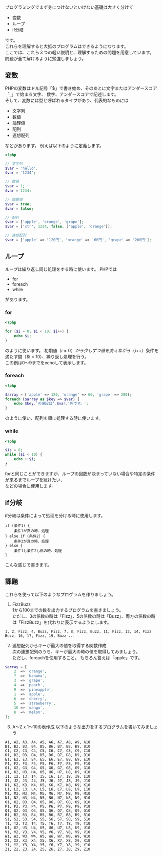 プログラミングでまず身につけないといけない基礎は大きく分けて

* 変数
* ループ
* if分岐

です。  
これらを理解すると大抵のプログラムはできるようになります。  
ここでは、これら３つの軽い説明と、理解するための問題を用意しています。  
問題が全て解けるように勉強しましょう。

## 変数

PHPの変数はドル記号「$」で書き始め、そのあとに文字またはアンダースコア「\_」で始まる文字、 数字、アンダースコアで記述します。  
そして、変数には型と呼ばれるタイプがあり、代表的なものには

* 文字列
* 数値
* 論理値
* 配列
* 連想配列

などがあります。
例えば以下のように定義します。

```php
<?php

// 文字列
$var = 'hello';
$var = '1234';

// 数値
$var = 1;
$var = 1234;

// 論理値
$var = true;
$var = false;

// 配列
$var = ['apple', 'orange', 'grape'];
$var = ['str', 1234, false, ['apple', 'orange']];

// 連想配列
$var = ['apple' => '120円', 'orange' => '60円', 'grape' => '200円'];

```

## ループ

ループは繰り返し同じ処理をする時に使います。
PHPでは

* for
* foreach
* while

があります。

### for

```php
<?php

for ($i = 0; $i < 10; $i++) {
	echo $i;
}

```

のように使います。
初期値（$i = 0）から少しずつ値を変えながら（$i++）条件を満たす間（$i < 10）、繰り返し処理を行う。  
この例は0〜9までをechoして表示します。

### foreach

```php
<?php

$array = ['apple' => 120, 'orange' => 60, 'grape' => 200];
foreach ($array as $key => $var) {
	echo $key.'の値段は'.$var.'円です。';
}

```

のように使い、配列を順に処理する時に使います。

### while

```php
<?php

$is = 0;
while ($i < 10) {
	echo ++$i;
}

```

forと同じことができますが、ループの回数が決まっていない場合や特定の条件が来るまでループを続けたい、  
などの場合に使用します。

## if分岐

if分岐は条件によって処理を分ける時に使用します。

```
if (条件1) {
	条件1が真の時、処理
} else if (条件2) {
	条件2が真の時、処理
} else {
	条件1も条件2も偽の時、処理
}
```

こんな感じで書きます。

## 課題

これらを使って以下のようなプログラムを作りましょう。

1. FizzBuzz  
1から100までの数を出力するプログラムを書きましょう。  
ただし、3の倍数の時は「Fizz」、5の倍数の時は「Buzz」、両方の倍数の時は「FizzBuzz」を代わりに表示するようにします。

```
1, 2, Fizz, 4, Buzz, Fizz, 7, 8, Fizz, Buzz, 11, Fizz, 13, 14, Fizz Buzz, 16, 17, Fizz, 19, Buzz ...
```

2. 連想配列からキーが最大の値を取得する関数作成  
次の連想配列のうち、キーが最大の時の値を取得してみましょう。  
ただし、foreachを使用すること。
もちろん答えは「apple」です。

```php
$array = [
	2  => 'orange',
	7  => 'banana',
	3  => 'grape',
	4  => 'peach',
	9  => 'pineapple',
	1  => 'apple',
	6  => 'cherry',
	5  => 'strawberry',
	10 => 'mango',
	8  => 'melon',
];
```

3. A〜Z x 1〜10の表作成
以下のような出力をするプログラムを書いてみましょう

```
A1, A2, A3, A4, A5, A6, A7, A8, A9, A10
B1, B2, B3, B4, B5, B6, B7, B8, B9, B10
C1, C2, C3, C4, C5, C6, C7, C8, C9, C10
D1, D2, D3, D4, D5, D6, D7, D8, D9, D10
E1, E2, E3, E4, E5, E6, E7, E8, E9, E10
F1, F2, F3, F4, F5, F6, F7, F8, F9, F10
G1, G2, G3, G4, G5, G6, G7, G8, G9, G10
H1, H2, H3, H4, H5, H6, H7, H8, H9, H10
I1, I2, I3, I4, I5, I6, I7, I8, I9, I10
J1, J2, J3, J4, J5, J6, J7, J8, J9, J10
K1, K2, K3, K4, K5, K6, K7, K8, K9, K10
L1, L2, L3, L4, L5, L6, L7, L8, L9, L10
M1, M2, M3, M4, M5, M6, M7, M8, M9, M10
N1, N2, N3, N4, N5, N6, N7, N8, N9, N10
O1, O2, O3, O4, O5, O6, O7, O8, O9, O10
P1, P2, P3, P4, P5, P6, P7, P8, P9, P10
Q1, Q2, Q3, Q4, Q5, Q6, Q7, Q8, Q9, Q10
R1, R2, R3, R4, R5, R6, R7, R8, R9, R10
S1, S2, S3, S4, S5, S6, S7, S8, S9, S10
T1, T2, T3, T4, T5, T6, T7, T8, T9, T10
U1, U2, U3, U4, U5, U6, U7, U8, U9, U10
V1, V2, V3, V4, V5, V6, V7, V8, V9, V10
W1, W2, W3, W4, W5, W6, W7, W8, W9, W10
X1, X2, X3, X4, X5, X6, X7, X8, X9, X10
Y1, Y2, Y3, Y4, Y5, Y6, Y7, Y8, Y9, Y10
Z1, Z2, Z3, Z4, Z5, Z6, Z7, Z8, Z9, Z10
```
